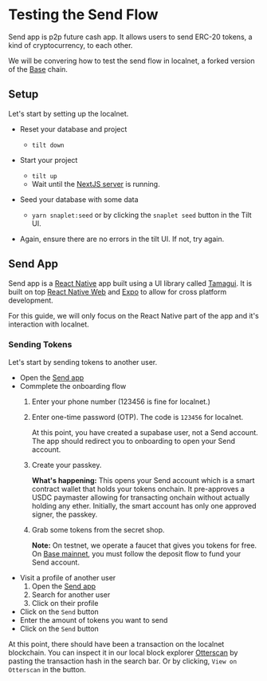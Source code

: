 # Testing the Send Flow

Send app is p2p future cash app. It allows users to send ERC-20 tokens, a kind of cryptocurrency, to each other.

We will be convering how to test the send flow in localnet, a forked version of the [Base](https://base.org/) chain.

## Setup

Let's start by setting up the localnet.

- Reset your database and project
  - `tilt down`

- Start your project
  - `tilt up`
  - Wait until the [NextJS server](http://localhost:10350/r/next%3Aweb/overview) is running.

- Seed your database with some data
  - `yarn snaplet:seed` or by clicking the `snaplet seed` button in the Tilt UI.

- Again, ensure there are no errors in the tilt UI. If not, try again.

## Send App

Send app is a [React Native](https://reactnative.dev/) app built using a UI library called [Tamagui](https://tamagui.dev). It is built on top [React Native Web](https://necolas.github.io/react-native-web/) and [Expo](https://docs.expo.dev/) to allow for cross platform development.

For this guide, we will only focus on the React Native part of the app and it's interaction with localnet.

### Sending Tokens

Let's start by sending tokens to another user.

- Open the [Send app](http://localhost:3000/)
- Commplete the onboarding flow
  1. Enter your phone number (123456 is fine for localnet.)
  2. Enter one-time password (OTP). The code is `123456` for localnet.

      At this point, you have created a supabase user, not a Send account. The app should redirect you to onboarding to open your Send account.

  3. Create your passkey.

      **What's happening:** This opens your Send account which is a smart contract wallet that holds your tokens onchain. It pre-approves a USDC paymaster allowing for transacting onchain without actually holding any ether. Initially, the smart account has only one approved signer, the passkey.

  4. Grab some tokens from the secret shop.

      **Note:** On testnet, we operate a faucet that gives you tokens for free. On [Base mainnet](https://basescan.org/), you must follow the deposit flow to fund your Send account.
- Visit a profile of another user
  1. Open the [Send app](http://localhost:3000/activity)
  2. Search for another user
  3. Click on their profile
- Click on the `Send` button
- Enter the amount of tokens you want to send
- Click on the `Send` button

At this point, there should have been a transaction on the localnet blockchain. You can inspect it in our local block explorer [Otterscan](http://localhost:5101/) by pasting the transaction hash in the search bar. Or by clicking, `View on Otterscan` in the button.

